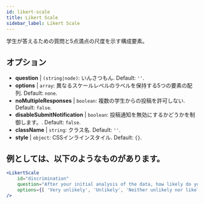 ```yaml
---
id: likert-scale
title: Likert Scale
sidebar_label: Likert Scale
---
```


学生が答えるための質問と5点満点の尺度を示す構成要素。

## オプション

* __question__ | `(string|node)`: いんさつもん. Default: `''`.
* __options__ | `array`: 異なるスケールレベルのラベルを保持する5つの要素の配列. Default: `none`.
* __noMultipleResponses__ | `boolean`: 複数の学生からの投稿を許可しない. Default: `false`.
* __disableSubmitNotification__ | `boolean`: 投稿通知を無効にするかどうかを制御します。. Default: `false`.
* __className__ | `string`: クラス名. Default: `''`.
* __style__ | `object`: CSSインラインスタイル. Default: `{}`.


## 例としては、以下のようなものがあります。

```jsx live
<LikertScale 
    id="discrimination" 
    question="After your initial analysis of the data, how likely do you think it is that players are discriminated against by soccer referees because of their skin tone?" 
    options={[ 'Very unlikely', 'Unlikely', 'Neither unlikely nor likely', 'Likely', 'Very Likely']} 
/>
```

